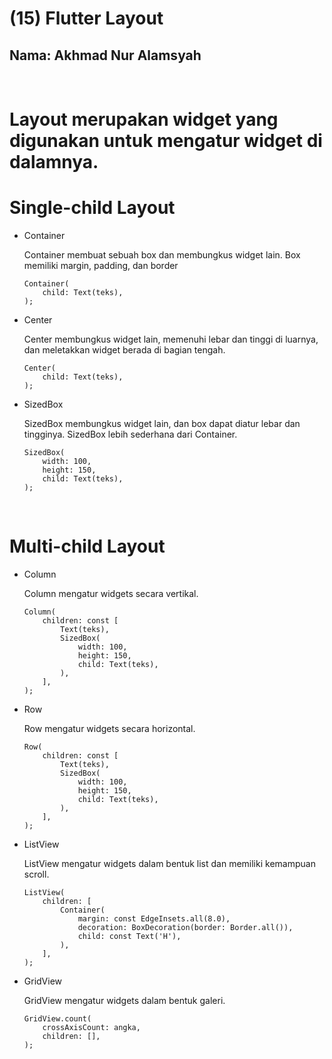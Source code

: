 # **(15) Flutter Layout**

## Nama: Akhmad Nur Alamsyah
&nbsp;

# Layout merupakan widget yang digunakan untuk mengatur widget di dalamnya.
# Single-child Layout
* Container

    Container membuat sebuah box dan membungkus widget lain. Box memiliki margin, padding, dan border
    ```
    Container(
        child: Text(teks),
    );
    ```

* Center

    Center membungkus widget lain, memenuhi lebar dan tinggi di luarnya, dan meletakkan widget berada di bagian tengah.
    ```
    Center(
        child: Text(teks),
    );
    ```

* SizedBox

    SizedBox membungkus widget lain, dan box dapat diatur lebar dan tingginya. SizedBox lebih sederhana dari Container.
    ```
    SizedBox(
        width: 100,
        height: 150,
        child: Text(teks),
    );
    ```
&nbsp;

# Multi-child Layout
* Column

    Column mengatur widgets secara vertikal.
    ```
    Column(
        children: const [
            Text(teks),
            SizedBox(
                width: 100,
                height: 150,
                child: Text(teks),
            ),
        ],
    );
    ```

* Row

    Row mengatur widgets secara horizontal.
    ```
    Row(
        children: const [
            Text(teks),
            SizedBox(
                width: 100,
                height: 150,
                child: Text(teks),
            ),
        ],
    );
    ```

* ListView

    ListView mengatur widgets dalam bentuk list dan memiliki kemampuan scroll.
    ```
    ListView(
        children: [
            Container(
                margin: const EdgeInsets.all(8.0),
                decoration: BoxDecoration(border: Border.all()),
                child: const Text('H'),
            ),
        ],
    );
    ```

* GridView

    GridView mengatur widgets dalam bentuk galeri.
    ```
    GridView.count(
        crossAxisCount: angka,
        children: [],
    );
    ```
   